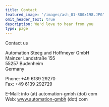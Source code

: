 ```yaml
---
title: Contact    
featured_image: '/images/ash_01-800x198.JPG'
omit_header_text: true
description: We'd love to hear from you
type: page
---
```


Contact us

Automation Steeg und Hoffmeyer GmbH  
Mainzer Landstraße 155  
55257 Budenheim  
Germany  

Phone: +49 6139 29270  
Fax:     +49 6139 292729

E-Mail: info (at) automation-gmbh (dot) com  
Web: www.automation-gmbh (dot) com